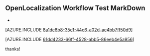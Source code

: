 ## OpenLocalization Workflow Test MarkDown
* 

[AZURE.INCLUDE [8a1dc8b8-35e1-44c6-a02d-ae4bb7ff50d9](calleeMd1.md)]



[AZURE.INCLUDE [61dd4233-66ff-4528-abb5-86eeb4e5a956](calleeMd2.md)]

 
thanks!